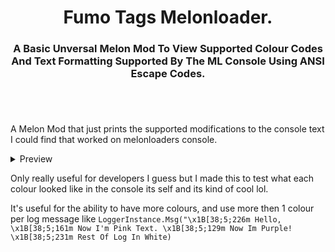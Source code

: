 <h1 align="center"> Fumo Tags Melonloader.</h1>
<h3 align="center">A Basic Unversal Melon Mod To View Supported Colour Codes And Text Formatting Supported By The ML Console Using ANSI Escape Codes.</h3>
<h1 align="center"></h1></br>

 A Melon Mod that just prints the supported modifications to the console text I could find that worked on melonloaders console.</br>
 <details>
  <summary>Preview</summary>
    <img width="675" alt="console colour 1" src="https://user-images.githubusercontent.com/31026406/163100618-04ba3df3-b85c-4a0c-8ab1-453c1c06d706.png">
    <img width="664" alt="console colour 2" src="https://user-images.githubusercontent.com/31026406/163100623-d1a704f7-6606-41bb-a91e-8e0256f46c3d.png">
   </details>

Only really useful for developers I guess but I made this to test what each colour looked like in the console its self and its kind of cool lol.

It's useful for the ability to have more colours, and use more then 1 colour per log message like `LoggerInstance.Msg("\x1B[38;5;226m Hello, \x1B[38;5;161m Now I'm Pink Text. \x1B[38;5;129m Now Im Purple! \x1B[38;5;231m Rest Of Log In White)`
